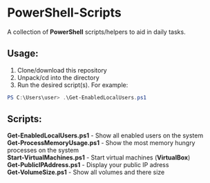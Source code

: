 # PowerShell-Scripts
A collection of **PowerShell** scripts/helpers to aid in daily tasks.

## Usage:
1. Clone/download this repository
2. Unpack/cd into the directory
3. Run the desired script(s). For example:
```PowerShell
PS C:\Users\user> .\Get-EnabledLocalUsers.ps1
```

## Scripts:
**Get-EnabledLocalUsers.ps1** - Show all enabled users on the system   
**Get-ProcessMemoryUsage.ps1** - Show the most memory hungry processes on the system   
**Start-VirtualMachines.ps1** - Start virtual machines (**VirtualBox**)   
**Get-PublicIPAddress.ps1** - Display your public IP adress  
**Get-VolumeSize.ps1** - Show all volumes and there size  
